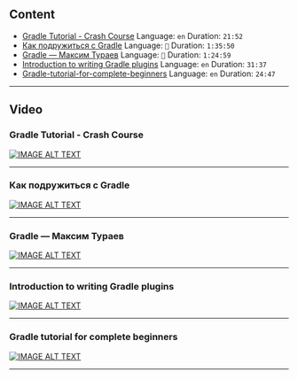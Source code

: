 ## Content

- [Gradle Tutorial - Crash Course](#gradle-tutorial---crash-course) Language: `en` Duration: `21:52`
- [Как подружиться с Gradle](#как-подружиться-с-gradle) Language: `💩` Duration: `1:35:50`
- [Gradle — Максим Тураев](#gradle--максим-тураев) Language: `💩` Duration: `1:24:59`
- [Introduction to writing Gradle plugins](#introduction-to-writing-gradle-plugins) Language: `en` Duration: `31:37`
- [Gradle-tutorial-for-complete-beginners](#Gradle-tutorial-for-complete-beginners) Language: `en` Duration: `24:47`

---
## Video

### Gradle Tutorial - Crash Course
[![IMAGE ALT TEXT](http://img.youtube.com/vi/gKPMKRnnbXU/0.jpg)](https://www.youtube.com/watch?v=gKPMKRnnbXU "Gradle Tutorial - Crash Course")

---

### Как подружиться с Gradle
[![IMAGE ALT TEXT](http://img.youtube.com/vi/WOBok2u-SL8/0.jpg)](https://www.youtube.com/watch?v=WOBok2u-SL8 "Как подружиться с Gradle")

---

### Gradle — Максим Тураев
[![IMAGE ALT TEXT](http://img.youtube.com/vi/QomlhRTQIMU/0.jpg)](https://www.youtube.com/watch?v=QomlhRTQIMU "Gradle — Максим Тураев")

---

### Introduction to writing Gradle plugins
[![IMAGE ALT TEXT](http://img.youtube.com/vi/F3DF6bQo6jk/0.jpg)](https://www.youtube.com/watch?v=F3DF6bQo6jk "Introduction to writing Gradle plugins")

---

### Gradle tutorial for complete beginners
[![IMAGE ALT TEXT](http://img.youtube.com/vi/-dtcEMLNmn0/0.jpg)](https://www.youtube.com/watch?v=-dtcEMLNmn0 "Gradle tutorial for complete beginners")

---